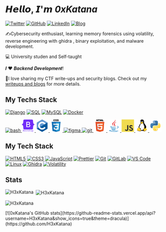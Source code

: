 # 𝙃𝙚𝙡𝙡𝙤, 𝙄'𝙢 ***0xKatana***

[![Twitter](https://img.shields.io/badge/-@H3xKatana-%231DA1F2?style=flat-square&logo=twitter&logoColor=ffffff)](https://twitter.com/h3xkatana)
[![GitHub](https://img.shields.io/badge/-@H3xKatana-%23181717?style=flat-square&logo=github)](https://github.com/H3xKatana)
[![LinkedIn](https://img.shields.io/badge/-@H3xKatana-%23181717?style=flat-square&logo=linkedin)](https://www.linkedin.com/in/kara-mohamed-mourtadha)
[![Blog](https://img.shields.io/website?color=0ab9e6&style=flat-square&up_message=Blog&url=https%3A%2F%2Fh3xkatana.github.io/Blog)](https://h3xkatana.github.io/Blog/)

✍️Cybersecurity enthusiast, learning memory forensics using volatility, reverse engineering with ghidra , binary exploitation, and malware development. 

💻 University studen and Self-taught

𝑰 ❤️ ***Backend*** 𝑫𝒆𝒗𝒆𝒍𝒐𝒑𝒎𝒆𝒏𝒕!

📖I love sharing my CTF write-ups and security blogs. Check out my [writeups and blogs](https://h3xkatana.github.io/Blog/) for more details.

## My Techs Stack
[![Django](https://img.shields.io/badge/-Django-%23092E20?style=flat-square&logo=django&logoColor=ffffff)](https://www.djangoproject.com/)
[![SQL](https://img.shields.io/badge/-SQL-%23000000?style=flat-square&logo=postgresql&logoColor=336791)](https://www.postgresql.org/)
[![MySQL](https://img.shields.io/badge/-MySQL-%234479A1?style=flat-square&logo=mysql&logoColor=ffffff)](https://www.mysql.com/)
[![Docker](https://img.shields.io/badge/-Docker-%232496ED?style=flat-square&logo=docker&logoColor=ffffff)](https://www.docker.com/)

<p align="left">
  <a href="https://www.gnu.org/software/bash/" target="_blank" rel="noreferrer">
    <img src="https://www.vectorlogo.zone/logos/gnu_bash/gnu_bash-icon.svg" alt="bash" width="40" height="40" />
  </a>
  <a href="https://getbootstrap.com" target="_blank" rel="noreferrer">
    <img src="https://raw.githubusercontent.com/devicons/devicon/master/icons/bootstrap/bootstrap-plain-wordmark.svg" alt="bootstrap" width="40" height="40" />
  </a>
  <a href="https://www.cprogramming.com/" target="_blank" rel="noreferrer">
    <img src="https://raw.githubusercontent.com/devicons/devicon/master/icons/c/c-original.svg" alt="c" width="40" height="40" />
  </a>
  <a href="https://www.w3schools.com/css/" target="_blank" rel="noreferrer">
    <img src="https://raw.githubusercontent.com/devicons/devicon/master/icons/css3/css3-original-wordmark.svg" alt="css3" width="40" height="40" />
  </a>
  
  <a href="https://www.figma.com/" target="_blank" rel="noreferrer">
    <img src="https://www.vectorlogo.zone/logos/figma/figma-icon.svg" alt="figma" width="40" height="40" />
  </a>
  <a href="https://git-scm.com/" target="_blank" rel="noreferrer">
    <img src="https://www.vectorlogo.zone/logos/git-scm/git-scm-icon.svg" alt="git" width="40" height="40" />
  </a>
  <a href="https://www.w3.org/html/" target="_blank" rel="noreferrer">
    <img src="https://raw.githubusercontent.com/devicons/devicon/master/icons/html5/html5-original-wordmark.svg" alt="html5" width="40" height="40" />
  </a>
  <a href="https://www.java.com" target="_blank" rel="noreferrer">
    <img src="https://raw.githubusercontent.com/devicons/devicon/master/icons/java/java-original.svg" alt="java" width="40" height="40" />
  </a>
  <a href="https://developer.mozilla.org/en-US/docs/Web/JavaScript" target="_blank" rel="noreferrer">
    <img src="https://raw.githubusercontent.com/devicons/devicon/master/icons/javascript/javascript-original.svg" alt="javascript" width="40" height="40" />
  </a>
  <a href="https://www.linux.org/" target="_blank" rel="noreferrer">
    <img src="https://raw.githubusercontent.com/devicons/devicon/master/icons/linux/linux-original.svg" alt="linux" width="40" height="40" />
  </a>
  <a href="https://www.python.org" target="_blank" rel="noreferrer">
    <img src="https://raw.githubusercontent.com/devicons/devicon/master/icons/python/python-original.svg" alt="python" width="40" height="40" />
  </a>
  
## My Tech Stack

[![HTML5](https://img.shields.io/badge/-HTML5-%23E44D27?style=flat-square&logo=html5&logoColor=ffffff)](https://developer.mozilla.org/en-US/docs/Web/Guide/HTML/HTML5)
[![CSS3](https://img.shields.io/badge/-CSS3-%231572B6?style=flat-square&logo=css3&logoColor=ffffff)](https://developer.mozilla.org/en-US/docs/Web/CSS)
[![JavaScript](https://img.shields.io/badge/-JavaScript-%23F7DF1C?style=flat-square&logo=javascript&logoColor=000000&labelColor=%23F7DF1C&color=%23FFCE5A)](https://developer.mozilla.org/en-US/docs/Web/JavaScript)
[![Prettier](https://img.shields.io/badge/-Prettier-%23F7B93E?style=flat-square&logo=prettier&logoColor=ffffff)](https://prettier.io/)
[![Git](https://img.shields.io/badge/-Git-%23F05032?style=flat-square&logo=git&logoColor=ffffff)](https://git-scm.com/)
[![GitLab](https://img.shields.io/badge/-GitLab-FCA121?style=flat-square&logo=gitlab&logoColor=ffffff)](https://about.gitlab.com/)
[![VS Code](https://img.shields.io/badge/-VSCode-%23007ACC?style=flat-square&logo=visual-studio-code&logoColor=ffffff)](https://code.visualstudio.com/)
[![Linux](https://img.shields.io/badge/-Linux-%23FCC624?style=flat-square&logo=linux&logoColor=000000)](https://www.linux.org/)
[![Ghidra](https://img.shields.io/badge/-Ghidra-%23DAA520?style=flat-square&logo=ghidra&logoColor=white)](https://ghidra-sre.org/)
[![Volatility](https://img.shields.io/badge/-Volatility-%23000000?style=flat-square&logo=volatility&logoColor=white)](https://www.volatilityfoundation.org/)

## Stats



<p>
  <img align="left" src="https://github-readme-stats.vercel.app/api/top-langs?username=H3xKatana&show_icons=true&locale=en&layout=compact" alt="H3xKatana" />
</p>
<p>&nbsp; <img align="center" src="https://github-readme-stats.vercel.app/api?username=H3xKatana&show_icons=true&locale=en" alt="H3xKatana" />
</p>
<p>
  <img align="center" src="https://github-readme-streak-stats.herokuapp.com/?user=H3xKatana&" alt="H3xKatana" />
</p> [![0xKatana's GitHub stats](https://github-readme-stats.vercel.app/api?username=H3xKatana&show_icons=true&theme=dracula)](https://github.com/H3xKatana)
